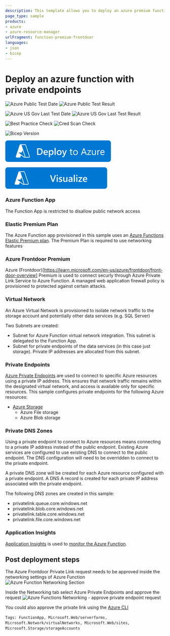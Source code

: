 ```yaml
---
description: This template allows you to deploy an azure premium function protected and published by Azure Frontdoor premium. The conenction between Azure Frontdoor and Azure Functions is protected by Azure Private Link.
page_type: sample
products:
- azure
- azure-resource-manager
urlFragment: function-premium-frontdoor
languages:
- json
- bicep
---
```

# Deploy an azure function with private endpoints 

![Azure Public Test Date](https://azurequickstartsservice.blob.core.windows.net/badges/quickstarts/microsoft.web/function-premium-frontdoor/PublicLastTestDate.svg)
![Azure Public Test Result](https://azurequickstartsservice.blob.core.windows.net/badges/quickstarts/microsoft.web/function-premium-frontdoor/PublicDeployment.svg)

![Azure US Gov Last Test Date](https://azurequickstartsservice.blob.core.windows.net/badges/quickstarts/microsoft.web/function-premium-frontdoor/FairfaxLastTestDate.svg)
![Azure US Gov Last Test Result](https://azurequickstartsservice.blob.core.windows.net/badges/quickstarts/microsoft.web/function-premium-frontdoor/FairfaxDeployment.svg)

![Best Practice Check](https://azurequickstartsservice.blob.core.windows.net/badges/quickstarts/microsoft.web/function-premium-frontdoor/BestPracticeResult.svg)
![Cred Scan Check](https://azurequickstartsservice.blob.core.windows.net/badges/quickstarts/microsoft.web/function-premium-frontdoor/CredScanResult.svg)

![Bicep Version](https://azurequickstartsservice.blob.core.windows.net/badges/quickstarts/microsoft.web/function-premium-frontdoor/BicepVersion.svg)

[![Deploy To Azure](https://raw.githubusercontent.com/Azure/azure-quickstart-templates/master/1-CONTRIBUTION-GUIDE/images/deploytoazure.svg?sanitize=true)](https://portal.azure.com/#create/Microsoft.Template/uri/https%3A%2F%2Fraw.githubusercontent.com%2FAzure%2Fazure-quickstart-templates%2Fmaster%2Fquickstarts%2Fmicrosoft.web%2Ffunction-premium-frontdoor%2Fazuredeploy.json)

[![Visualize](https://raw.githubusercontent.com/Azure/azure-quickstart-templates/master/1-CONTRIBUTION-GUIDE/images/visualizebutton.svg?sanitize=true)](http://armviz.io/#/?load=https%3A%2F%2Fraw.githubusercontent.com%2FAzure%2Fazure-quickstart-templates%2Fmaster%2Fquickstarts%2Fmicrosoft.web%2Ffunction-premium-frontdoor%2Fazuredeploy.json)   

 




### Azure Function App

The Function App is restricted to disallow public network access

### Elastic Premium Plan

The Azure Function app provisioned in this sample uses an [Azure Functions Elastic Premium plan](https://docs.microsoft.com/azure/azure-functions/functions-premium-plan#features). The Premium Plan is required to use networking features

### Azure Frontdoor Premium

Azure (Frontdoor)[https://learn.microsoft.com/en-us/azure/frontdoor/front-door-overview] Premium is used to connect securly through Azure Private Link Service to Azure Function. A managed web application firewall policy is provisioned to protected against certain attacks.

### Virtual Network

An Azure Virtual Network is provisioned to isolate network traffic to the storage account and potentially other data services (e.g. SQL Server)

Two Subnets are created:

- Subnet for Azure Function virtual network integration. This subnet is delegated to the Function App.
- Subnet for private endpoints of the data services (in this case just storage). Private IP addresses are allocated from this subnet.

### Private Endpoints

[Azure Private Endpoints](https://docs.microsoft.com/azure/private-link/private-endpoint-overview) are used to connect to specific Azure resources using a private IP address. This ensures that network traffic remains within the designated virtual network, and access is available only for specific resources.  This sample configures private endpoints for the following Azure resources:

- [Azure Storage](https://docs.microsoft.com/azure/storage/common/storage-private-endpoints)
  - Azure File storage
  - Azure Blob storage

### Private DNS Zones

Using a private endpoint to connect to Azure resources means connecting to a private IP address instead of the public endpoint.  Existing Azure services are configured to use existing DNS to connect to the public endpoint.  The DNS configuration will need to be overridden to connect to the private endpoint.

A private DNS zone will be created for each Azure resource configured with a private endpoint.  A DNS A record is created for each private IP address associated with the private endpoint.

The following DNS zones are created in this sample:

- privatelink.queue.core.windows.net
- privatelink.blob.core.windows.net
- privatelink.table.core.windows.net
- privatelink.file.core.windows.net

### Application Insights

[Application Insights](https://docs.microsoft.com/azure/azure-monitor/app/app-insights-overview) is used to [monitor the Azure Function](https://docs.microsoft.com/azure/azure-functions/functions-monitoring).

## Post deployment steps

The Azure Frontdoor Private Link request needs to be approved inside the networking settings of Azure Function 
![Azure Function Networking Section](/images/function-network-settings.png)

Inside the Networking tab select Azure Private Endpoints and approve the request
![Azure Functions Networking - approve private endpoint request](/images/function-private-endpoint-approval.png)

You could also approve the private link using the [Azure CLI](https://learn.microsoft.com/en-us/cli/azure/network/private-endpoint-connection?view=azure-cli-latest#az-network-private-endpoint-connection-approve)

`Tags: FunctionApp, Microsoft.Web/serverfarms, Microsoft.Network/virtualNetworks, Microsoft.Web/sites, Microsoft.Storage/storageAccounts`